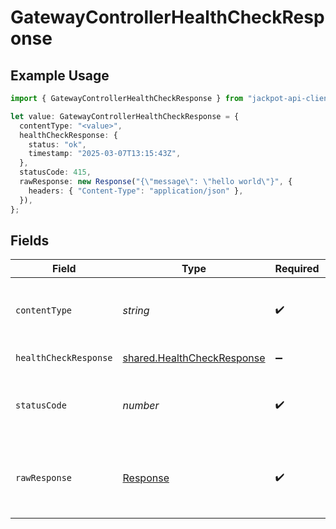 # GatewayControllerHealthCheckResponse

## Example Usage

```typescript
import { GatewayControllerHealthCheckResponse } from "jackpot-api-client/models/operations";

let value: GatewayControllerHealthCheckResponse = {
  contentType: "<value>",
  healthCheckResponse: {
    status: "ok",
    timestamp: "2025-03-07T13:15:43Z",
  },
  statusCode: 415,
  rawResponse: new Response("{\"message\": \"hello world\"}", {
    headers: { "Content-Type": "application/json" },
  }),
};
```

## Fields

| Field                                                                    | Type                                                                     | Required                                                                 | Description                                                              |
| ------------------------------------------------------------------------ | ------------------------------------------------------------------------ | ------------------------------------------------------------------------ | ------------------------------------------------------------------------ |
| `contentType`                                                            | *string*                                                                 | :heavy_check_mark:                                                       | HTTP response content type for this operation                            |
| `healthCheckResponse`                                                    | [shared.HealthCheckResponse](../../models/shared/healthcheckresponse.md) | :heavy_minus_sign:                                                       | Service is healthy                                                       |
| `statusCode`                                                             | *number*                                                                 | :heavy_check_mark:                                                       | HTTP response status code for this operation                             |
| `rawResponse`                                                            | [Response](https://developer.mozilla.org/en-US/docs/Web/API/Response)    | :heavy_check_mark:                                                       | Raw HTTP response; suitable for custom response parsing                  |